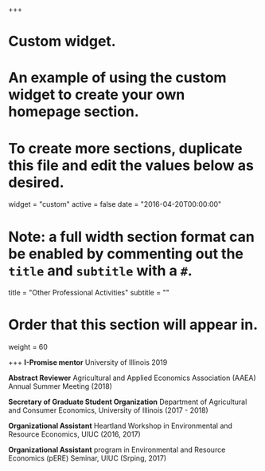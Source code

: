 +++
# Custom widget.
# An example of using the custom widget to create your own homepage section.
# To create more sections, duplicate this file and edit the values below as desired.
widget = "custom"
active = false
date = "2016-04-20T00:00:00"

# Note: a full width section format can be enabled by commenting out the `title` and `subtitle` with a `#`.
title = "Other Professional Activities"
subtitle = ""

# Order that this section will appear in.
weight = 60

+++
**I-Promise mentor**
University of Illinois 2019

**Abstract Reviewer** 
Agricultural and Applied Economics Association (AAEA) Annual Summer Meeting (2018)

**Secretary of Graduate Student Organization**
Department of Agricultural and Consumer Economics, University of Illinois (2017 - 2018)

**Organizational Assistant**
Heartland Workshop in Environmental and Resource Economics, UIUC (2016, 2017)

**Organizational Assistant**
program in Environmental and Resource Economics (pERE) Seminar, UIUC (Srping, 2017)

